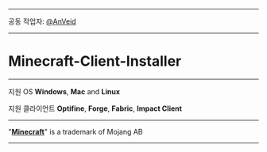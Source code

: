 ***

공동 작업자: [@AnVeid](https://github.com/AnVeid)

___

# Minecraft-Client-Installer

---

지원 OS **Windows**, **Mac** and **Linux**

지원 클라이언트 **Optifine**, **Forge**, **Fabric**, **Impact Client**

---

"[**Minecraft**](https://www.minecraft.net)" is a trademark of Mojang AB

___
